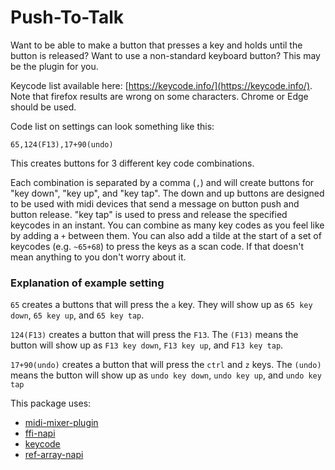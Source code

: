 # Push-To-Talk

Want to be able to make a button that presses a key and holds until the button is released? Want to use a non-standard keyboard button? This may be the plugin for you.

Keycode list available here: [https://keycode.info/](https://keycode.info/). Note that firefox results are wrong on some characters. Chrome or Edge should be used.

Code list on settings can look something like this:

```65,124(F13),17+90(undo)```

This creates buttons for 3 different key code combinations.

Each combination is separated by a comma (`,`) and will create buttons for "key down", "key up", and "key tap". The down and up buttons are designed to be used with midi devices that send a message on button push and button release. "key tap" is used to press and release the specified keycodes in an instant. You can combine as many key codes as you feel like by adding a `+` between them. You can also add a tilde at the start of a set of keycodes (e.g. `~65+68`) to press the keys as a scan code. If that doesn't mean anything to you don't worry about it.

### Explanation of example setting

`65` creates a buttons that will press the `a` key. They will show up as `65 key down`, `65 key up`, and `65 key tap`.

`124(F13)` creates a button that will press the `F13`. The `(F13)` means the button will show up as `F13 key down`, `F13 key up`, and `F13 key tap`.

`17+90(undo)` creates a button that will press the `ctrl` and `z` keys. The `(undo)` means the button will show up as `undo key down`, `undo key up`, and `undo key tap`

This package uses:
- [midi-mixer-plugin](https://github.com/midi-mixer/midi-mixer-plugin)
- [ffi-napi](hhttps://github.com/node-ffi-napi/node-ffi-napi)
- [keycode](https://github.com/timoxley/keycode)
- [ref-array-napi](https://github.com/Janealter/ref-array-napi#readme)
